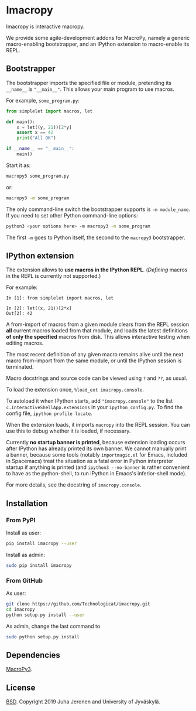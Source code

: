 # Imacropy

Imacropy is interactive macropy.

We provide some agile-development addons for MacroPy, namely a generic macro-enabling bootstrapper, and an IPython extension to macro-enable its REPL.

## Bootstrapper

The bootstrapper imports the specified file or module, pretending its ``__name__`` is ``"__main__"``. This allows your main program to use macros.

For example, ``some_program.py``:

```python
from simplelet import macros, let

def main():
    x = let((y, 21))[2*y]
    assert x == 42
    print("All OK")

if __name__ == "__main__":
    main()
```

Start it as:

```bash
macropy3 some_program.py
```

or:

```bash
macropy3 -m some_program
```

The only command-line switch the bootstrapper supports is ``-m module_name``. If you need to set other Python command-line options:

```bash
python3 <your options here> -m macropy3 -m some_program
```

The first ``-m`` goes to Python itself, the second to the ``macropy3`` bootstrapper.

## IPython extension

The extension allows to **use macros in the IPython REPL**. (*Defining* macros in the REPL is currently not supported.)

For example:

```ipython
In [1]: from simplelet import macros, let

In [2]: let((x, 21))[2*x]
Out[2]: 42
```

A from-import of macros from a given module clears from the REPL session **all** current macros loaded from that module, and loads the latest definitions **of only the specified** macros from disk. This allows interactive testing when editing macros.

The most recent definition of any given macro remains alive until the next macro from-import from the same module, or until the IPython session is terminated.

Macro docstrings and source code can be viewed using ``?`` and ``??``, as usual.

To load the extension once, ``%load_ext imacropy.console``.

To autoload it when IPython starts, add ``"imacropy.console"`` to the list ``c.InteractiveShellApp.extensions`` in your ``ipython_config.py``. To find the config file, ``ipython profile locate``.

When the extension loads, it imports ``macropy`` into the REPL session. You can use this to debug whether it is loaded, if necessary.

Currently **no startup banner is printed**, because extension loading occurs after IPython has already printed its own banner. We cannot manually print a banner, because some tools (notably ``importmagic.el`` for Emacs, included in Spacemacs) treat the situation as a fatal error in Python interpreter startup if anything is printed (and ``ipython3 --no-banner`` is rather convenient to have as the python-shell, to run IPython in Emacs's inferior-shell mode).

For more details, see the docstring of ``imacropy.console``.


## Installation

### From PyPI

Install as user:

```bash
pip install imacropy --user
```

Install as admin:

```bash
sudo pip install imacropy
```

### From GitHub

As user:

```bash
git clone https://github.com/Technologicat/imacropy.git
cd imacropy
python setup.py install --user
```

As admin, change the last command to

```bash
sudo python setup.py install
```


## Dependencies

[MacroPy3](https://github.com/azazel75/macropy).


## License

[BSD](LICENSE.md). Copyright 2019 Juha Jeronen and University of Jyväskylä.

